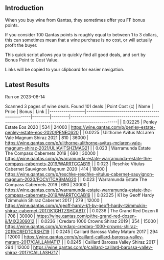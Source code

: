 ## Introduction

When you buy wine from Qantas, they sometimes offer you FF bonus points. 

If you consider 100 Qantas points is roughly equal to between 1 to 3 dollars, this can sometimes mean that a wine purchase is no cost, or will actually profit the buyer.

This quick script allows you to quickly find all good deals, and sort by Bonus Point to Cost Value.

Links will be copied to your clipboard for easier navigation.

## Latest Results

Run on 2023-08-14

Scanned 3 pages of wine deals.
Found 101 deals
|   Point Cost (c) | Name                                             |   Price |   Bonus | Link                                                                                                 |
|------------------|--------------------------------------------------|---------|---------|------------------------------------------------------------------------------------------------------|
|          0.02225 | Penley Estate Eos 2020                           |     534 |   24000 | https://wine.qantas.com/p/penley-estate-penley-estate-eos-2020/PENEOS20                              |
|          0.0225  | Ulithorne Avitus McLaren Vale Magnum Shiraz 2021 |     810 |   36000 | https://wine.qantas.com/p/ulithorne-ulithorne-avitus-mclaren-vale-magnum-shiraz-2021/ULIAVITSHZMAG21 |
|          0.023   | Warramunda Estate The Compass Cabernets 2019     |     690 |   30000 | https://wine.qantas.com/p/warramunda-estate-warramunda-estate-the-compass-cabernets-2019/WARRTCCAB19 |
|          0.023   | Reschke Vitulus Cabernet Sauvignon Magnum 2020   |     414 |   18000 | https://wine.qantas.com/p/reschke-reschke-vitulus-cabernet-sauvignon-magnum-2020/FOCVITCABMAG20      |
|          0.023   | Warramunda Estate The Compass Cabernets 2019     |     690 |   30000 | https://wine.qantas.com/p/warramunda-estate-warramunda-estate-the-compass-cabernets-2019/WARRTCCAB19 |
|          0.02325 | K1 by Geoff Hardy Tzimmukin Shiraz Cabernet 2017 |     279 |   12000 | https://wine.qantas.com/p/geoff-hardy-k1-by-geoff-hardy-tzimmukin-shiraz-cabernet-2017/K1GHTZSHCAB17 |
|          0.0236  | The Grand Red Dozen II                           |     708 |   30000 | https://wine.qantas.com/p/the-grand-red-dozen-ii/MIX2306012                                          |
|          0.0236  | Credaro 1000 Crowns Shiraz 2019                  |     354 |   15000 | https://wine.qantas.com/p/credaro-credaro-1000-crowns-shiraz-2019/CREDTCRSHZ19                       |
|          0.0245  | Caillard Barossa Valley Mataro 2017              |     294 |   12000 | https://wine.qantas.com/p/caillard-caillard-barossa-valley-mataro-2017/CAILLAMAT17                   |
|          0.0245  | Caillard Barossa Valley Shiraz 2017              |     294 |   12000 | https://wine.qantas.com/p/caillard-caillard-barossa-valley-shiraz-2017/CAILLASHZ17                   |

